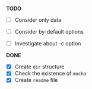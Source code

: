 **TODO**

- [ ] Consider only data 
- [ ] Consider by-default options
- [ ] Investigate about -c option


**DONE**

- [x] Create `dir` structure
- [x] Check the existence of `mocha`
- [x] Create `readme` file